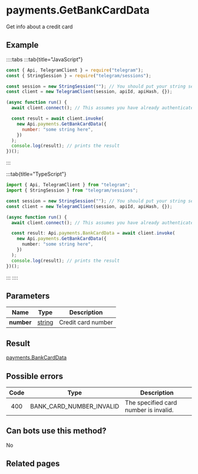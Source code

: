 # payments.GetBankCardData

Get info about a credit card

## Example

::::tabs
:::tab{title="JavaScript"}

```js
const { Api, TelegramClient } = require("telegram");
const { StringSession } = require("telegram/sessions");

const session = new StringSession(""); // You should put your string session here
const client = new TelegramClient(session, apiId, apiHash, {});

(async function run() {
  await client.connect(); // This assumes you have already authenticated with .start()

  const result = await client.invoke(
    new Api.payments.GetBankCardData({
      number: "some string here",
    })
  );
  console.log(result); // prints the result
})();
```

:::

:::tab{title="TypeScript"}

```ts
import { Api, TelegramClient } from "telegram";
import { StringSession } from "telegram/sessions";

const session = new StringSession(""); // You should put your string session here
const client = new TelegramClient(session, apiId, apiHash, {});

(async function run() {
  await client.connect(); // This assumes you have already authenticated with .start()

  const result: Api.payments.BankCardData = await client.invoke(
    new Api.payments.GetBankCardData({
      number: "some string here",
    })
  );
  console.log(result); // prints the result
})();
```

:::
::::

## Parameters

|    Name    | Type                                            | Description        |
| :--------: | ----------------------------------------------- | ------------------ |
| **number** | [string](https://core.telegram.org/type/string) | Credit card number |

## Result

[payments.BankCardData](https://core.telegram.org/type/payments.BankCardData)

## Possible errors

| Code | Type                     | Description                           |
| :--: | ------------------------ | ------------------------------------- |
| 400  | BANK_CARD_NUMBER_INVALID | The specified card number is invalid. |

## Can bots use this method?

No

## Related pages
